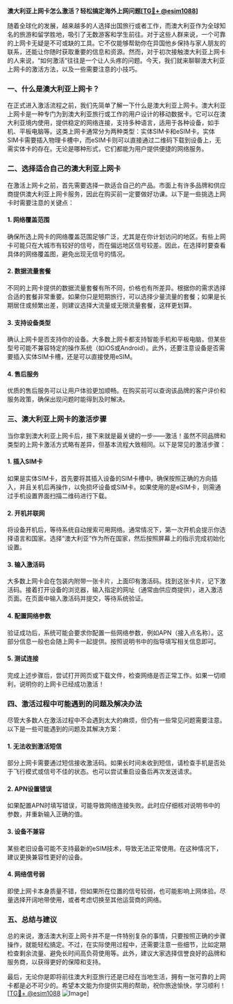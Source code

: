 **澳大利亚上网卡怎么激活？轻松搞定海外上网问题[[TG💪+ @esim1088](https://t.me/s/esim1088)]**

随着全球化的发展，越来越多的人选择出国旅行或者工作，而澳大利亚作为全球知名的旅游和留学胜地，吸引了无数游客和学生前往。对于这些人群来说，一个可靠的上网卡无疑是不可或缺的工具。它不仅能够帮助你在异国他乡保持与家人朋友的联系，还能让你随时获取重要的信息和资源。然而，对于初次接触澳大利亚上网卡的人来说，“如何激活”往往是一个让人头疼的问题。今天，我们就来聊聊澳大利亚上网卡的激活方法，以及一些需要注意的小技巧。

### **一、什么是澳大利亚上网卡？**

在正式进入激活流程之前，我们先简单了解一下什么是澳大利亚上网卡。澳大利亚上网卡是一种专门为到澳大利亚旅行或工作的用户设计的移动数据卡。它可以在澳大利亚境内使用，提供稳定的网络连接，支持多种语言，适用于各种设备，如手机、平板电脑等。这类上网卡通常分为两种类型：实体SIM卡和eSIM卡。实体SIM卡需要插入物理卡槽中，而eSIM卡则可以直接通过二维码下载到设备上，无需实体卡的存在。无论是哪种形式，它们都能为用户提供便捷的网络服务。

### **二、选择适合自己的澳大利亚上网卡**

在激活上网卡之前，首先需要选择一款适合自己的产品。市面上有许多品牌和供应商提供澳大利亚上网卡服务，因此在购买前一定要做好功课。以下是一些挑选上网卡时需要注意的关键点：

#### **1. 网络覆盖范围**
确保所选上网卡的网络覆盖范围足够广泛，尤其是在你计划访问的地区。有些上网卡可能只在大城市有较好的信号，而在偏远地区信号较差。因此，在选择时要查看具体的网络覆盖图，避免出现无信号的情况。

#### **2. 数据流量套餐**
不同的上网卡提供的数据流量套餐有所不同，价格也有所差异。根据你的需求选择合适的套餐非常重要。如果你只是短期旅行，可以选择少量流量的套餐；如果是长期居住或频繁出差，则建议选择大流量或无限流量套餐，这样更划算。

#### **3. 支持设备类型**
确认上网卡是否支持你的设备。大多数上网卡都支持智能手机和平板电脑，但某些型号可能不兼容特定的操作系统（如iOS或Android）。此外，还要注意设备是否需要插入实体SIM卡槽，还是可以直接使用eSIM。

#### **4. 售后服务**
优质的售后服务可以让用户体验更加顺畅。在购买前可以查询该品牌的客户评价和服务政策，确保出现问题时能得到及时解决。

### **三、澳大利亚上网卡的激活步骤**

当你拿到澳大利亚上网卡后，接下来就是最关键的一步——激活！虽然不同品牌和类型的上网卡激活方式略有差异，但基本流程大致相同。以下是常见的激活步骤：

#### **1. 插入SIM卡**
如果是实体SIM卡，首先要将其插入设备的SIM卡槽中。确保按照正确的方向插入，并且关机后再操作，以免损坏设备或SIM卡。如果使用的是eSIM卡，则需通过手机设置界面扫描二维码进行下载。

#### **2. 开机并联网**
将设备开机后，等待系统自动搜索可用网络。通常情况下，第一次开机会提示你选择语言和国家。选择“澳大利亚”作为所在国家，然后按照屏幕上的指示完成初始化设置。

#### **3. 输入激活码**
大多数上网卡会在包装内附带一张卡片，上面印有激活码。找到这张卡片，记下激活码。接着打开设备的浏览器，输入指定的网址（通常由供应商提供），进入激活页面。在页面中输入激活码并提交，等待系统验证。

#### **4. 配置网络参数**
验证成功后，系统可能会要求你配置一些网络参数，例如APN（接入点名称）。这部分信息一般也会随上网卡一起提供。按照说明书中的指导填写相关信息即可。

#### **5. 测试连接**
完成上述步骤后，尝试打开网页或下载文件，检查网络是否正常工作。如果一切顺利，说明你的上网卡已经成功激活！

### **四、激活过程中可能遇到的问题及解决办法**

尽管大多数人在激活过程中不会遇到太大的麻烦，但仍有一些常见问题需要注意。以下是一些可能遇到的问题及其解决方案：

#### **1. 无法收到激活短信**
部分上网卡需要通过短信接收激活码。如果长时间未收到短信，请检查手机是否处于飞行模式或信号不佳的状态。也可以尝试重启设备后再次发送请求。

#### **2. APN设置错误**
如果配置APN时填写错误，可能导致网络连接失败。此时应仔细核对说明书中的参数，并重新输入正确的值。

#### **3. 设备不兼容**
某些老旧设备可能不支持最新的eSIM技术，导致无法正常使用。在这种情况下，建议更换兼容性更好的设备。

#### **4. 网络信号弱**
即使上网卡本身质量不错，但如果所在位置的信号较弱，也可能影响上网体验。尽量选择开阔地带使用，或者考虑切换至其他运营商的网络。

### **五、总结与建议**

总的来说，激活澳大利亚上网卡并不是一件特别复杂的事情，只要按照正确的步骤操作，就能轻松搞定。不过，在实际使用过程中，还需要注意一些细节，比如定期检查剩余流量、避免长时间高负荷使用等。此外，建议大家选择信誉良好的品牌和服务商，以获得更好的保障和支持。

最后，无论你是即将前往澳大利亚旅行还是已经在当地生活，拥有一张可靠的上网卡都是必不可少的。希望本文能为你提供实用的帮助，祝你旅途愉快，学习顺利！[[TG💪+ @esim1088](https://t.me/s/esim1088) ![Image](https://i.postimg.cc/4NQfJmqS/Snipaste-2025-05-13-00-14-12.png)]